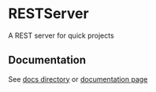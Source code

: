 # RESTServer
A REST server for quick projects

## Documentation
See [docs directory](https://github.com/ezra-obiwale/RESTServer/tree/master/config) or [documentation page](https://github.com/ezra-obiwale/RESTServer)